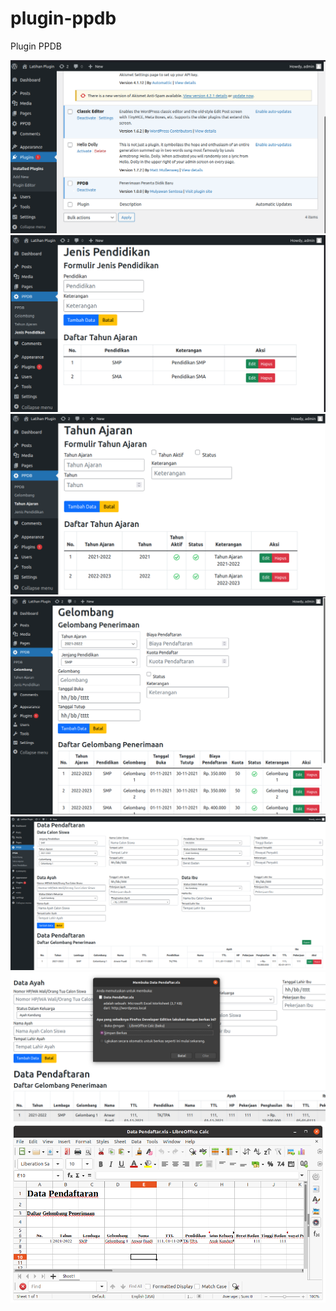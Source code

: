 # plugin-ppdb
Plugin PPDB

<img src="https://github.com/wordpress-tech-id/plugin-ppdb/blob/master/images/screenshots/plugin.png?raw=true" />
<img src="https://github.com/wordpress-tech-id/plugin-ppdb/blob/master/images/screenshots/jenis_pendidikan.png?raw=true" />
<img src="https://github.com/wordpress-tech-id/plugin-ppdb/blob/master/images/screenshots/tahun_ajaran.png?raw=true" />
<img src="https://github.com/wordpress-tech-id/plugin-ppdb/blob/master/images/screenshots/gelombang.png?raw=true" />
<img src="https://github.com/wordpress-tech-id/plugin-ppdb/blob/master/images/screenshots/pendaftar.png?raw=true" />
<img src="https://github.com/wordpress-tech-id/plugin-ppdb/blob/master/images/screenshots/export.png?raw=true" />
<img src="https://github.com/wordpress-tech-id/plugin-ppdb/blob/master/images/screenshots/excel.png?raw=true" />


